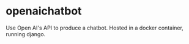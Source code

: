 # openaichatbot
Use Open AI's API to produce a chatbot. 
Hosted in a docker container, running django.
